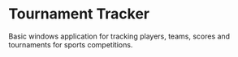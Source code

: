 # Tournament Tracker

Basic windows application for tracking players, teams, scores and tournaments for sports competitions.
